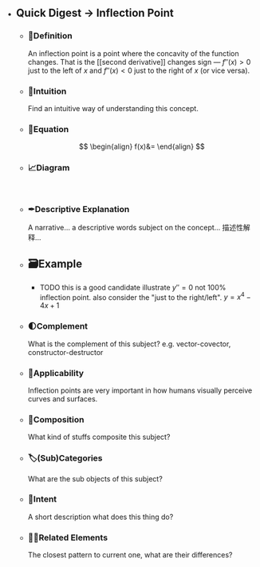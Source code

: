 - ## Quick Digest -> Inflection Point
	- ### 📝Definition
	  An inflection point is a point where the concavity of the function changes. That is the [[second derivative]] changes sign — $f''(x)>0$ just to the left of $x$ and $f''(x)<0$ just to the right of $x$ (or vice versa).
	- ### 🧠Intuition
	  Find an intuitive way of understanding this concept.
	- ### 🧮Equation
	  $$
	  \begin{align}
	  f(x)&=
	  \end{align}
	  $$
	- ### 📈Diagram
	  ![name](../assets/name.png)
	- ### ✒Descriptive Explanation
	  A narrative... a descriptive words subject on the concept... 描述性解释…
	- ## 🗃Example
		- TODO  this is a good candidate illustrate $y''=0$ not 100% inflection point. also consider the "just to the right/left". $y = x^4 -4x +1$
	- ### 🌓Complement
	  What is the complement of this subject? e.g. vector-covector, constructor-destructor
	- ### 🤳Applicability
	  Inflection points are very important in how humans visually perceive curves and surfaces.
	- ### 🧪Composition
	  What kind of stuffs composite this subject?
	- ### 🏷(Sub)Categories
	  What are the sub objects of this subject?
	- ### 🎯Intent
	   A short description what does this thing do?
	- ### 🙋‍♂️Related Elements
	   The closest pattern to current one, what are their differences?